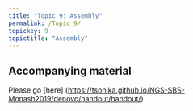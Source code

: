 ```yaml
---
title: "Topic 9: Assembly"
permalink: /Topic_9/
topickey: 9
topictitle: "Assembly"
---
```


## Accompanying material

Please go [here] (https://tsonika.github.io/NGS-SBS-Monash2019/denovo/handout/handout/)
